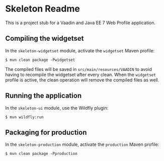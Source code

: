 Skeleton Readme
===

This is a project stub for a Vaadin and Java EE 7 Web Profile application.

## Compiling the widgetset

In the `skeleton-widgetset` module, activate the `widgetset` Maven profile:

`$ mvn clean package -Pwidgetset`

The compiled files will be saved in `src/main/resources/VAADIN` to avoid having to 
recompile the widgetset after every clean. When the `widgetset` profile is active,
the clean operation will remove the compiled files as well.

## Running the application

In the `skeleton-ui` module, use the Wildfly plugin:

`$ mvn wildfly:run`

## Packaging for production

In the `skeleton-production` module, activate the `production` Maven profile:

`$ mvn clean package -Pproduction`
